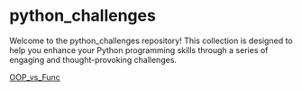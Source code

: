 # python_challenges
Welcome to the python_challenges repository! This collection is designed to help you enhance your Python programming skills through a series of engaging and thought-provoking challenges. 

[OOP_vs_Func](https://external-content.duckduckgo.com/iu/?u=https%3A%2F%2Fwww.educative.io%2Fv2api%2Feditorpage%2F4992585986998272%2Fimage%2F5721100822773760&f=1&nofb=1&ipt=daa1cd78dae562f673da9d0d6fe56fc90572d0c7601a9356f30c00a9c0eb9258&ipo=images)
